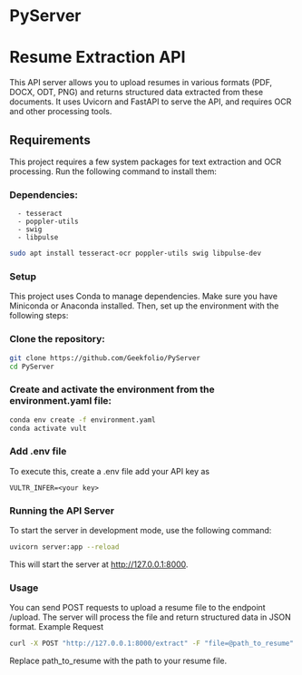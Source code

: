 # PyServer

# Resume Extraction API

This API server allows you to upload resumes in various formats (PDF, DOCX, ODT, PNG) and returns structured data extracted from these documents. It uses Uvicorn and FastAPI to serve the API, and requires OCR and other processing tools.

## Requirements

This project requires a few system packages for text extraction and OCR processing. Run the following command to install them:


### Dependencies:

      - tesseract
      - poppler-utils
      - swig
      - libpulse

```bash
sudo apt install tesseract-ocr poppler-utils swig libpulse-dev
```

### Setup

This project uses Conda to manage dependencies. Make sure you have Miniconda or Anaconda installed. Then, set up the environment with the following steps:

### Clone the repository:

```bash
git clone https://github.com/Geekfolio/PyServer
cd PyServer
```

### Create and activate the environment from the environment.yaml file:

```bash
conda env create -f environment.yaml
conda activate vult
```

### Add .env file 
To execute this, create a .env file add your API key as 
```
VULTR_INFER=<your key>
```


### Running the API Server

To start the server in development mode, use the following command:
```bash
uvicorn server:app --reload
```

This will start the server at http://127.0.0.1:8000.

### Usage

You can send POST requests to upload a resume file to the endpoint /upload. The server will process the file and return structured data in JSON format.
Example Request

```bash
curl -X POST "http://127.0.0.1:8000/extract" -F "file=@path_to_resume"
```
Replace path_to_resume with the path to your resume file.

